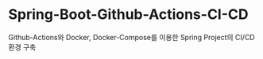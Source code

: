 # Spring-Boot-Github-Actions-CI-CD
Github-Actions와 Docker, Docker-Compose를 이용한 Spring Project의 CI/CD 환경 구축
